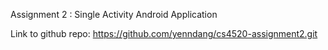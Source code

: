 Assignment 2 : Single Activity Android Application

Link to github repo:
https://github.com/yenndang/cs4520-assignment2.git
